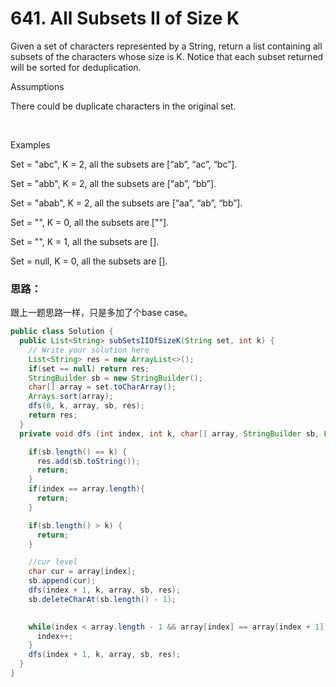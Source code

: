# 641. All Subsets II of Size K

Given a set of characters represented by a String, return a list containing all subsets of the characters whose size is K. Notice that each subset returned will be sorted for deduplication.

Assumptions  


There could be duplicate characters in the original set.  


​

Examples

Set = "abc", K = 2, all the subsets are \[“ab”, “ac”, “bc”\].

Set = "abb", K = 2, all the subsets are \[“ab”, “bb”\].

Set = "abab", K = 2, all the subsets are \[“aa”, “ab”, “bb”\].

Set = "", K = 0, all the subsets are \[""\].

Set = "", K = 1, all the subsets are \[\].

Set = null, K = 0, all the subsets are \[\].

### 思路：

跟上一题思路一样，只是多加了个base case。

```java
public class Solution {
  public List<String> subSetsIIOfSizeK(String set, int k) {
    // Write your solution here
    List<String> res = new ArrayList<>();
    if(set == null) return res;
    StringBuilder sb = new StringBuilder();
    char[] array = set.toCharArray();
    Arrays.sort(array);
    dfs(0, k, array, sb, res);
    return res;
  }
  private void dfs (int index, int k, char[] array, StringBuilder sb, List<String> res) {

    if(sb.length() == k) {
      res.add(sb.toString());
      return;
    }
    if(index == array.length){
      return;
    }

    if(sb.length() > k) {
      return;
    }

    //cur level
    char cur = array[index];
    sb.append(cur);
    dfs(index + 1, k, array, sb, res);
    sb.deleteCharAt(sb.length() - 1);
    

    while(index < array.length - 1 && array[index] == array[index + 1]) {
      index++; 
    }
    dfs(index + 1, k, array, sb, res);
  }
}

```


